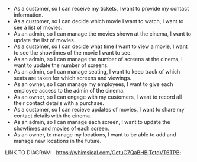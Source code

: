 - As a customer, so I can receive my tickets, I want to provide my contact information.
- As a customer, so I can decide which movie I want to watch, I want to see a list of movies.
- As an admin, so I can manage the movies shown at the cinema, I want to update the list of movies.
- As a customer, so I can decide what time I want to view a movie, I want to see the showtimes of the movie I want to see.
- As an admin, so I can manage the number of screens at the cinema, I want to update the number of screens.
- As an admin, so I can manage seating, I want to keep track of which seats are taken for which screens and viewings.
- As an owner, so I can manage my employees, I want to give each employee access to the admin of the cinema.
- As an owner, so I can engage with my customers, I want to record all their contact details with a purchase.
- As a customer, so I can recieve updates of movies, I want to share my contact details with the cinema.
- As an admin, so I can manage each screen, I want to update the showtimes and movies of each screen.
- As an owner, to manage my locations, I want to be able to add and manage new locations in the future.

LINK TO DIAGRAM - https://whimsical.com/GctuC7QaBHBjTctqVT6TPB;